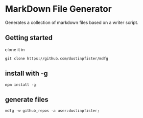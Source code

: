 # MarkDown File Generator

Generates a collection of markdown files based on a writer script.


## Getting started

clone it in

```
git clone https://github.com/dustinpfister/mdfg
```

## install with -g

```
npm install -g
```

## generate files

```
mdfg -w github_repos -a user:dustinpfister;
```
